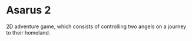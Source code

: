 # Asarus 2
 2D adventure game, which consists of controlling two angels on a journey to their homeland.

